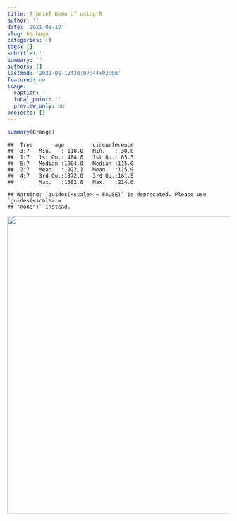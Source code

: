 ```yaml
---
title: A brief Demo of using R
author: ''
date: '2021-08-12'
slug: hi-hugo
categories: []
tags: []
subtitle: ''
summary: ''
authors: []
lastmod: '2021-08-12T20:07:44+03:00'
featured: no
image:
  caption: ''
  focal_point: ''
  preview_only: no
projects: []
---
```



```r
summary(Orange)
```

```
##  Tree       age         circumference  
##  3:7   Min.   : 118.0   Min.   : 30.0  
##  1:7   1st Qu.: 484.0   1st Qu.: 65.5  
##  5:7   Median :1004.0   Median :115.0  
##  2:7   Mean   : 922.1   Mean   :115.9  
##  4:7   3rd Qu.:1372.0   3rd Qu.:161.5  
##        Max.   :1582.0   Max.   :214.0
```


```
## Warning: `guides(<scale> = FALSE)` is deprecated. Please use `guides(<scale> =
## "none")` instead.
```

<img src="{{< blogdown/postref >}}index_files/figure-html/unnamed-chunk-2-1.png" width="672" />
